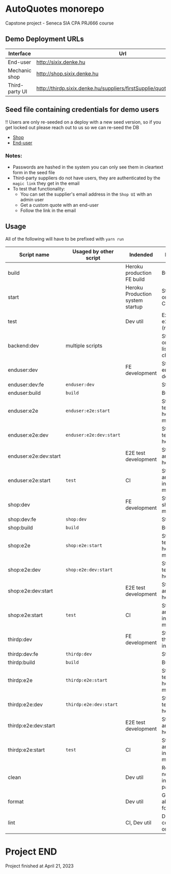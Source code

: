 # AutoQuotes monorepo

Capstone project - Seneca SIA CPA PRJ666 course

## Demo Deployment URLs

| Interface      | Url                                                                     |
| -------------- | ----------------------------------------------------------------------- |
| End-user       | http://sixix.denke.hu                                                   |
| Mechanic shop  | http://shop.sixix.denke.hu                                              |
| Third-party UI | http://thirdp.sixix.denke.hu/suppliers/firstSupplie/quotes/customQuote1 |

## Seed file containing credentials for demo users

!! Users are only re-seeded on a deploy with a new seed version, so if you get locked out please reach out to us so we can re-seed the DB

- [Shop](packages/back-end/src/fixtures/shopUserSeed.json)
- [End-user](packages/back-end/src/fixtures/endUserSeed.json)

### Notes:

- Passwords are hashed in the system you can only see them in cleartext form in the seed file
- Third-party suppliers do not have users, they are authenticated by the `magic link` they get in the email
- To test that functionality:
  - You can set the supplier's email address in the `Shop UI` with an admin user
  - Get a custom quote with an end-user
  - Follow the link in the email

## Usage

All of the following will have to be prefixed with `yarn run`

| Script name           | Usaged by other script  | Indended                         | Description                                  |
| --------------------- | ----------------------- | -------------------------------- | -------------------------------------------- |
| build                 |                         | Heroku production FE build       | Builds all FE                                |
| start                 |                         | Heroku Production system startup | Starts the BE on 8080 and CDN on 80.         |
| test                  |                         | Dev util                         | Executes all e2e test suites (run by CI/CD)  |
| backend:dev           | multiple scripts        |                                  | Starts the BE on 8080 and listens to changes |
| enduser:dev           |                         | FE development                   | Starts BE and enduser FE in dev mode         |
| enduser:dev:fe        | `enduser:dev`           |                                  | Starts FE only                               |
| enduser:build         | `build`                 |                                  | Builds FE only                               |
| enduser:e2e           | `enduser:e2e:start`     |                                  | Starts e2e tests only in headless mode       |
| enduser:e2e:dev       | `enduser:e2e:dev:start` |                                  | Starts e2e tests only in headed mode         |
| enduser:e2e:dev:start |                         | E2E test development             | Starts BE, FE and e2e in headed mode         |
| enduser:e2e:start     | `test`                  | CI                               | Starts BE, FE and runs e2e in headless mode  |
| shop:dev              |                         | FE development                   | Starts BE and shop FE in dev mode            |
| shop:dev:fe           | `shop:dev`              |                                  | Starts FE only                               |
| shop:build            | `build`                 |                                  | Builds FE only                               |
| shop:e2e              | `shop:e2e:start`        |                                  | Starts e2e tests only in headless mode       |
| shop:e2e:dev          | `shop:e2e:dev:start`    |                                  | Starts e2e tests only in headed mode         |
| shop:e2e:dev:start    |                         | E2E test development             | Starts BE, FE and e2e in headed mode         |
| shop:e2e:start        | `test`                  | CI                               | Starts BE, FE and runs e2e in headless mode  |
| thirdp:dev            |                         | FE development                   | Starts BE and third party FE in dev mode (   |
| thirdp:dev:fe         | `thirdp:dev`            |                                  | Starts FE only                               |
| thirdp:build          | `build`                 |                                  | Builds FE only                               |
| thirdp:e2e            | `thirdp:e2e:start`      |                                  | Starts e2e tests only in headless mode       |
| thirdp:e2e:dev        | `thirdp:e2e:dev:start`  |                                  | Starts e2e tests only in headed mode         |
| thirdp:e2e:dev:start  |                         | E2E test development             | Starts BE, FE and e2e in headed mode         |
| thirdp:e2e:start      | `test`                  | CI                               | Starts BE, FE and runs e2e in headless mode  |
| clean                 |                         | Dev util                         | Removes node_modules in all packages         |
| format                |                         | Dev util                         | Goes through all code and formats it         |
| lint                  |                         | CI, Dev util                     | Does static code analysis on all code        |

# Project END

Project finished at April 21, 2023
